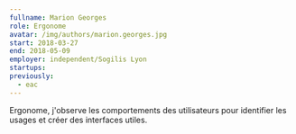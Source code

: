 ```yaml
---
fullname: Marion Georges
role: Ergonome
avatar: /img/authors/marion.georges.jpg
start: 2018-03-27
end: 2018-05-09
employer: independent/Sogilis Lyon
startups:
previously:
  - eac
---
```


Ergonome, j'observe les comportements des utilisateurs pour identifier les usages et créer des interfaces utiles.
